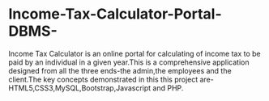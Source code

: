 # Income-Tax-Calculator-Portal-DBMS-
Income Tax Calculator is an online portal for calculating of income tax to be paid by an individual in a given year.This is a comprehensive application designed from all the three ends-the admin,the employees and the client.The key concepts demonstrated in this this project are-HTML5,CSS3,MySQL,Bootstrap,Javascript and PHP.
